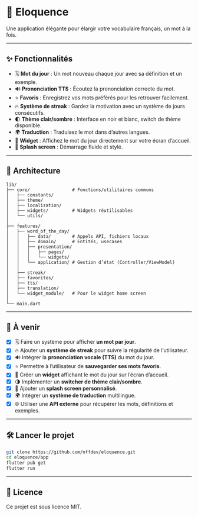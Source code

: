# 📖 Eloquence

Une application élégante pour élargir votre vocabulaire français, un mot à la fois.

---

## ✨ Fonctionnalités

- 🗓️ **Mot du jour** : Un mot nouveau chaque jour avec sa définition et un exemple.
- 🔊 **Prononciation TTS** : Écoutez la prononciation correcte du mot.
- ⭐ **Favoris** : Enregistrez vos mots préférés pour les retrouver facilement.
- 🔥 **Système de streak** : Gardez la motivation avec un système de jours consécutifs.
- 🌓 **Thème clair/sombre** : Interface en noir et blanc, switch de thème disponible.
- 🌍 **Traduction** : Traduisez le mot dans d’autres langues.
- 📱 **Widget** : Affichez le mot du jour directement sur votre écran d’accueil.
- 🚀 **Splash screen** : Démarrage fluide et stylé.

---

## 🧱 Architecture

```
lib/
├── core/                # Fonctions/utilitaires communs
│   ├── constants/
│   ├── theme/
│   ├── localization/
│   ├── widgets/         # Widgets réutilisables
│   └── utils/
│
├── features/
│   ├── word_of_the_day/
│   │   ├── data/        # Appels API, fichiers locaux
│   │   ├── domain/      # Entités, usecases
│   │   ├── presentation/
│   │   │   ├── pages/
│   │   │   └── widgets/
│   │   └── application/ # Gestion d’état (Controller/ViewModel)
│   │
│   ├── streak/
│   ├── favorites/
│   ├── tts/
│   ├── translation/
│   └── widget_module/   # Pour le widget home screen
│
└── main.dart
```

---

## 🚧 À venir

- [x] 🗓️ Faire un système pour afficher **un mot par jour**.
- [x] 🔥 Ajouter un **système de streak** pour suivre la régularité de l’utilisateur.
- [x] 🔊 Intégrer la **prononciation vocale (TTS)** du mot du jour.
- [x] ⭐ Permettre à l’utilisateur de **sauvegarder ses mots favoris**.
- [x] 📱 Créer un **widget** affichant le mot du jour sur l’écran d’accueil.
- [x] 🌗 Implémenter un **switcher de thème clair/sombre**.
- [x] 🚀 Ajouter un **splash screen personnalisé**.
- [x] 🌍 Intégrer un **système de traduction** multilingue.
- [x] 🌐 Utiliser une **API externe** pour récupérer les mots, définitions et exemples.

---

## 🛠️ Lancer le projet

```bash
git clone https://github.com/nffdev/eloquence.git
cd eloquence/app
flutter pub get
flutter run
```

---

## 📄 Licence

Ce projet est sous licence MIT.